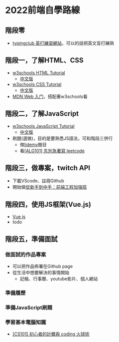 # 2022前端自學路線

## 階段零
* [typingclub 英打練習網站](https://www.typingclub.com/)，可以的話把英文盲打練熟

## 階段一，了解HTML、CSS
* [w3schools HTML Tutorial](https://www.w3schools.com/html/default.asp)
    * [中文版](https://www.w3school.com.cn/html/index.asp)
* [w3schools CSS Tutorial](https://www.w3schools.com/css/default.asp)
    * [中文版](https://www.w3school.com.cn/css/index.asp)
* [MDN Web 入门](https://developer.mozilla.org/zh-CN/docs/Learn/Getting_started_with_the_web)，搭配著w3schools看

## 階段二，了解JavaScript
* [w3schools JavaScript Tutorial](https://www.w3schools.com/js/default.asp)
    * [中文版](https://www.w3school.com.cn/js/index.asp)
* 刷題(選做)，目的是要熟悉JS語法，可和階段三併行
    * 做[lidemy](https://oj.lidemy.com/problem)題目
    * 看[[ALG101] 先別急著寫 leetcode](https://lidemy.com/p/alg101-leetcode)

## 階段三，做專案，twitch API
* 下載VScode、註冊Github
* 開始做[從新手到中手：前端工程加強班](https://github.com/aszx87410/frontend-intermediate-course)

## 階段四，使用JS框架(Vue.js)
* [Vue.js](https://vuejs.org/)
* todo

## 階段五，準備面試
### 做面試的作品專案
* 可以把作品佈署在Github page
* 從生活中想要解決的事情開始
    * 記帳、行事曆、youtube影片、個人網站
### 準備履歷
### 準備JavaScript刷題
### 學習基本電腦知識
* [[CS101] 初心者的計概與 coding 火球術](https://lidemy.com/p/cs101-coding)